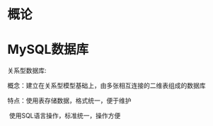 # 概论
# MySQL数据库
关系型数据库: 

概念：建立在关系型模型基础上，由多张相互连接的二维表组成的数据库

特点：使用表存储数据，格式统一，便于维护

​		使用SQL语言操作，标准统一，操作方便

